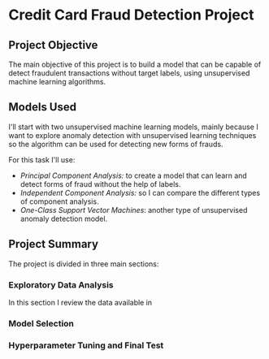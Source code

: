 # Credit Card Fraud Detection Project

## Project Objective 
The main objective of this project is to build a model that can be capable of detect fraudulent transactions without target labels, using unsupervised machine learning algorithms.

## Models Used
I'll start with two unsupervised machine learning models, mainly because I want to explore anomaly detection with unsupervised learning techniques so the algorithm can be used for detecting new forms of frauds.

For this task I'll use:
* *Principal Component Analysis:* to create a model that can learn and detect forms of fraud without the help of labels.
* *Independent Component Analysis:* so I can compare the different types of component analysis.
* *One-Class Support Vector Machines*: another type of unsupervised anomaly detection model.

## Project Summary
The project is divided in three main sections:
### Exploratory Data Analysis
In this section I review the data available in
### Model Selection

### Hyperparameter Tuning and Final Test
